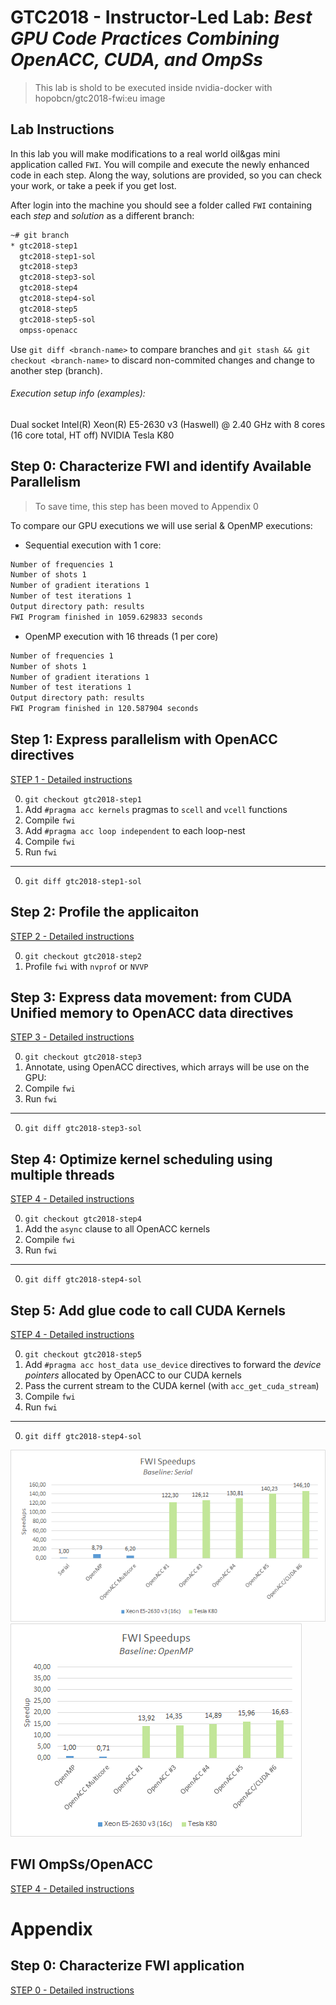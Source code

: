 # GTC2018 - Instructor-Led Lab: *Best GPU Code Practices Combining OpenACC, CUDA, and OmpSs*

> This lab is shold to be executed inside nvidia-docker with hopobcn/gtc2018-fwi:eu image

## Lab Instructions

In this lab you will make modifications to a real world oil&gas mini application called `FWI`.
You will compile and execute the newly enhanced code in each step.
Along the way, solutions are provided, so you can check your work, or take a peek if you get lost.

After login into the machine you should see a folder called `FWI` containing each *step* and *solution* as a different branch:

```bash
~# git branch
* gtc2018-step1
  gtc2018-step1-sol
  gtc2018-step3
  gtc2018-step3-sol
  gtc2018-step4
  gtc2018-step4-sol
  gtc2018-step5
  gtc2018-step5-sol
  ompss-openacc
```

Use `git diff <branch-name>` to compare branches and `git stash && git checkout <branch-name>` to discard non-commited changes and change to another step (branch).

###### Execution setup info (examples):

   Dual socket Intel(R) Xeon(R) E5-2630 v3 (Haswell) @ 2.40 GHz with 8 cores (16 core total, HT off)
   NVIDIA Tesla K80

## Step 0: Characterize FWI and identify Available Parallelism

> To save time, this step has been moved to Appendix 0

To compare our GPU executions we will use serial & OpenMP executions:

* Sequential execution with 1 core:
```bash
Number of frequencies 1
Number of shots 1
Number of gradient iterations 1
Number of test iterations 1
Output directory path: results
FWI Program finished in 1059.629833 seconds
```
* OpenMP execution with 16 threads (1 per core)
```bash
Number of frequencies 1
Number of shots 1
Number of gradient iterations 1
Number of test iterations 1
Output directory path: results
FWI Program finished in 120.587904 seconds
```


## Step 1: Express parallelism with OpenACC directives

[STEP 1 - Detailed instructions](GTC2018-step1.md)

0. `git checkout gtc2018-step1`
1. Add `#pragma acc kernels` pragmas to `scell` and `vcell` functions
2. Compile `fwi`
3. Add `#pragma acc loop independent` to each loop-nest
4. Compile `fwi`
5. Run `fwi`
____
0. `git diff gtc2018-step1-sol`

## Step 2: Profile the applicaiton

[STEP 2 - Detailed instructions](GTC2018-step2.md)

0. `git checkout gtc2018-step2`
1. Profile `fwi` with `nvprof` or `NVVP`

## Step 3: Express data movement: from CUDA Unified memory to OpenACC data directives

[STEP 3 - Detailed instructions](GTC2018-step3.md)

0. `git checkout gtc2018-step3`
1. Annotate, using OpenACC directives, which arrays will be use on the GPU:
2. Compile `fwi`
3. Run `fwi`
____
0. `git diff gtc2018-step3-sol`

## Step 4: Optimize kernel scheduling using multiple threads

[STEP 4 - Detailed instructions](GTC2018-step4.md)

0. `git checkout gtc2018-step4`
1. Add the `async` clause to all OpenACC kernels
2. Compile `fwi`
3. Run `fwi`
____
0. `git diff gtc2018-step4-sol`

## Step 5:  Add glue code to call CUDA Kernels

[STEP 4 - Detailed instructions](GTC2018-step5.md)

0. `git checkout gtc2018-step5`
1. Add `#pragma acc host_data use_device` directives to forward the *device pointers* allocated by OpenACC to our CUDA kernels
2. Pass the current stream to the CUDA kernel (with `acc_get_cuda_stream`)
3. Compile `fwi`
3. Run `fwi`
____
0. `git diff gtc2018-step4-sol`

![](data/fwi-speedup-step5-serial.png)
![](data/fwi-speedup-step5-omp.png)


## FWI OmpSs/OpenACC

[STEP 4 - Detailed instructions](GTC2018-ompss-openacc.md)



# Appendix
## Step 0: Characterize FWI application

[STEP 0 - Detailed instructions](GTC2018-step0.md)